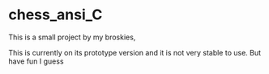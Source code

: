 # chess_ansi_C
This is a small project by my broskies,

This is currently on its prototype version and it is not very stable to use. But have fun I guess
